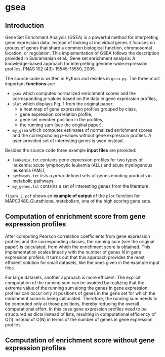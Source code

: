 # gsea

## Introduction
Gene Set Enrichment Analysis (GSEA) is a powerful method for interpreting gene expression data. Instead of looking at individual genes it focuses on groups of genes that share a common biological function, chromosomal location, or regulation. This implementation of GSEA follows the description provided in Subramanian et al., Gene set enrichment analysis: A knowledge-based approach for interpreting genome-wide expression profiles, PNAS 102 (43): 15545-15550, 2005.

The source code is written in Python and resides in `gsea.py`. The three most important __functions__ are:
* `gsea` which computes normalized enrichment scores and the corresponding _p_-values based on the data in gene expression profiles,
* `plot` which displays Fig. 1 from the original paper: 
  * a heat map of gene expression profiles grouped by class,
  * gene expression correlation profile,
  * gene set member position in the profiles, 
  * the running sum (see the original paper).
* `my_gsea` which computes estimates of normalized enrichment scores and the corresponding _p_-values without gene expression profiles. A user-provided set of interesting genes is used instead.

Besides the source code three example __input files__ are provided:
* `leukemia.txt` contains gene expression profiles for two types of leukemia: acute lymphocytic leukemia (ALL) and acute myelogenous leukemia (AML),
* `pythways.txt` lists _a priori_ defined sets of genes enoding products in metabolic pathways,
* `my_genes.txt` contains a set of interesting genes from the literature.

`figure_1.pdf` shows an __example of output__ of the `plot` function for MAP00480_Glutathione_metabolism, one of the high scoring gene sets.

## Computation of enrichment score from gene expression profiles
After computing Pearson correlation coefficients from gene expression profiles and the corresponding classes, the running sum (see the original paper) is calculated, from which the enrichment score is obtained. This implementation scales linearly with the number of genes _N_ in gene expression profiles. It turns out that this approach provides the most efficient solution for small datasets, like the ones given in the example input files.

For large datasets, another approach is more efficient. The explicit computation of the running sum can be avoided by realizing that the extreme value of the running sum along the genes in gene expression profiles can occur only at positions of genes in the gene set for which the enrichment score is being calculated. Therefore, the running sum needs to be computed only at those positions, thereby reducing the overall computational effort. In this case gene expression profiles need to be structured as dicts instead of lists, resulting in computational efficiency of O(1) instead of O(_N_) in terms of the number of genes in gene expression profiles.

## Computation of enrichment score without gene expression profiles
